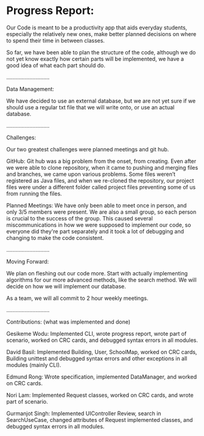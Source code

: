 # Progress Report:

Our Code is meant to be a productivity app that aids everyday students, especially the relatively new ones, make better planned decisions on where to spend their time in between classes.

So far, we have been able to plan the structure of the code, although we do not yet know exactly how certain parts will be implemented, we have a good idea of what each part should do.

............................

Data Management:

We have decided to use an external database, but we are not yet sure if we should use a regular txt file that we will write onto, or use an actual database.

............................

Challenges:

Our two greatest challenges were planned meetings and git hub.

GitHub: Git hub was a big problem from the onset, from creating. Even after we were able to clone repository, when it came to pushing and merging files and branches, we came upon various problems. Some files weren’t registered as Java files, and when we re-cloned the repository, our project files were under a different folder called project files preventing some of us from running the files.

Planned Meetings: We have only been able to meet once in person, and only 3/5 members were present. We are also a small group, so each person is crucial to the success of the group. This caused several miscommunications in how we were supposed to implement our code, so everyone did they're part separately and it took a lot of debugging and changing to make the code consistent.

............................

Moving Forward:

We plan on fleshing out our code more. Start with actually implementing algorithms for our more advanced methods, like the search method. We will decide on how we will implement our database.

As a team, we will all commit to 2 hour weekly meetings.

............................

Contributions: (what was implemented and done)

Gesikeme Wodu: Implemented CLI, wrote progress report, wrote part of scenario, worked on CRC cards, and debugged syntax errors in all modules.

David Basil: Implemented Building, User, SchoolMap, worked on CRC cards, Building unittest and debugged syntax errors and other exceptions in all modules (mainly CLI).

Edmund Rong: Wrote specification, implemented DataManager, and worked on CRC cards.

Nori Lam: Implemented Request classes, worked on CRC cards, and wrote part of scenario.

Gurmanjot Singh: Implemented UIController Review, search in SearchUseCase, changed attributes of Request implemented classes, and debugged syntax errors in all modules.
